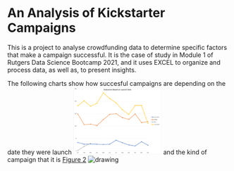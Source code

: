 
# An Analysis of Kickstarter Campaigns

This is a project to analyse crowdfunding data to determine specific factors that make a campaign successful.
It is the case of study in Module 1 of Rutgers Data Science Bootcamp 2021, and it uses EXCEL to organize and process data, as well as, to present insights.
  
The following charts show how succesful campaigns are depending on the date they were launch <img src="OutocomesLaunchDate_crowdfunding.png" alt="Figure1" width="200"/>  and the kind of campaign that it is [Figure 2](ParentOutcomes_Crowdfunding.png)
<img src="drawing.jpg" alt="drawing" width="200"/>
